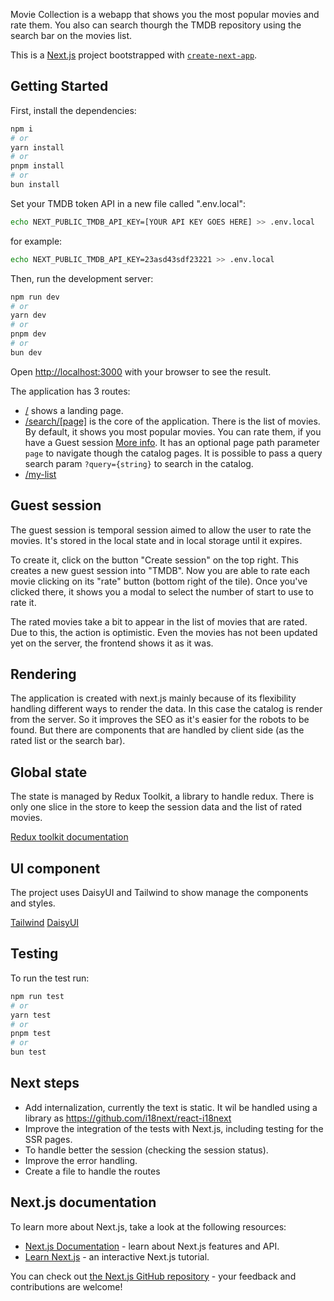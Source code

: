 Movie Collection is a webapp that shows you the most popular movies and rate them. You also can search thourgh the TMDB repository using the search bar on the movies list.

This is a [Next.js](https://nextjs.org/) project bootstrapped with [`create-next-app`](https://github.com/vercel/next.js/tree/canary/packages/create-next-app).

## Getting Started

First, install the dependencies:

```bash
npm i
# or
yarn install
# or
pnpm install
# or
bun install
```

Set your TMDB token API in a new file called ".env.local":

```bash
echo NEXT_PUBLIC_TMDB_API_KEY=[YOUR API KEY GOES HERE] >> .env.local
```

for example:

```bash
echo NEXT_PUBLIC_TMDB_API_KEY=23asd43sdf23221 >> .env.local
```

Then, run the development server:

```bash
npm run dev
# or
yarn dev
# or
pnpm dev
# or
bun dev
```

Open [http://localhost:3000](http://localhost:3000) with your browser to see the result.

The application has 3 routes:

- [/](http://localhost:3000) shows a landing page.
- [/search/[page]](http://localhost:3000/search) is the core of the application. There is the list of movies. By default, it shows you most popular movies. You can rate them, if you have a Guest session [More info](#guest-session). It has an optional page path parameter `page` to navigate though the catalog pages. It is possible to pass a query search param `?query={string}` to search in the catalog.
- [/my-list](http://localhost:3000/my-list)

## Guest session

The guest session is temporal session aimed to allow the user to rate the movies. It's stored in the local state and in local storage until it expires.

To create it, click on the button "Create session" on the top right. This creates a new guest session into "TMDB". Now you are able to rate each movie clicking on its "rate" button (bottom right of the tile). Once you've clicked there, it shows you a modal to select the number of start to use to rate it.

The rated movies take a bit to appear in the list of movies that are rated. Due to this, the action is optimistic. Even the movies has not been updated yet on the server, the frontend shows it as it was.

## Rendering

The application is created with next.js mainly because of its flexibility handling different ways to render the data. In this case the catalog is render from the server. So it improves the SEO as it's easier for the robots to be found. But there are components that are handled by client side (as the rated list or the search bar).

## Global state

The state is managed by Redux Toolkit, a library to handle redux. There is only one slice in the store to keep the session data and the list of rated movies.

[Redux toolkit documentation](https://redux-toolkit.js.org/introduction/getting-started)

## UI component

The project uses DaisyUI and Tailwind to show manage the components and styles.

[Tailwind](https://tailwindcss.com/docs/installation)
[DaisyUI](https://daisyui.com/docs/install/)

## Testing

To run the test run:

```bash
npm run test
# or
yarn test
# or
pnpm test
# or
bun test
```

## Next steps

- Add internalization, currently the text is static. It wil be handled using a library as https://github.com/i18next/react-i18next
- Improve the integration of the tests with Next.js, including testing for the SSR pages.
- To handle better the session (checking the session status).
- Improve the error handling.
- Create a file to handle the routes

## Next.js documentation

To learn more about Next.js, take a look at the following resources:

- [Next.js Documentation](https://nextjs.org/docs) - learn about Next.js features and API.
- [Learn Next.js](https://nextjs.org/learn) - an interactive Next.js tutorial.

You can check out [the Next.js GitHub repository](https://github.com/vercel/next.js/) - your feedback and contributions are welcome!

